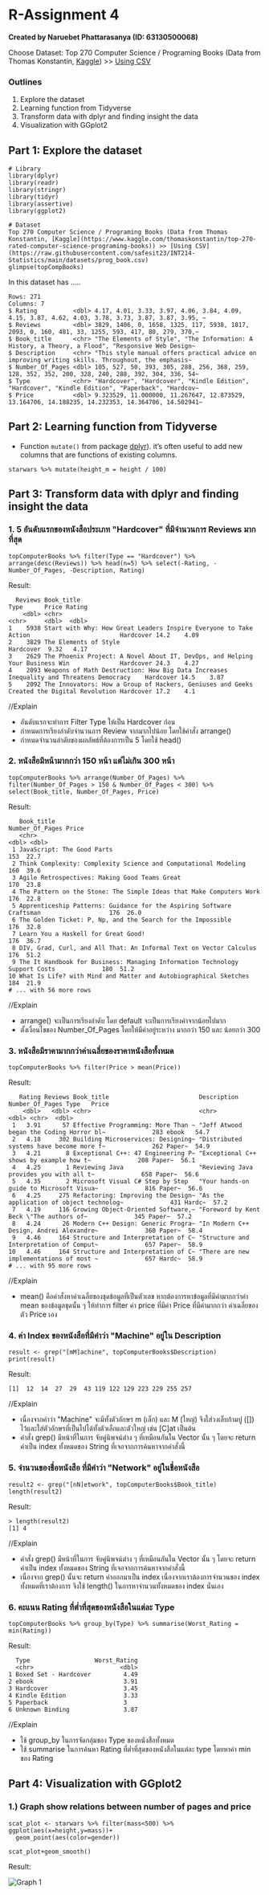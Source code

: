 # R-Assignment 4

**Created by Naruebet Phattarasanya (ID: 63130500068)**

Choose Dataset:
Top 270 Computer Science / Programing Books (Data from Thomas Konstantin, [Kaggle](https://www.kaggle.com/thomaskonstantin/top-270-rated-computer-science-programing-books)) >> [Using CSV](https://raw.githubusercontent.com/safesit23/INT214-Statistics/main/datasets/prog_book.csv)


### Outlines
1. Explore the dataset
2. Learning function from Tidyverse
3. Transform data with dplyr and finding insight the data
4. Visualization with GGplot2

## Part 1: Explore the dataset

```
# Library
library(dplyr)
library(readr)
library(stringr)
library(tidyr)
library(assertive)
library(ggplot2)

# Dataset
Top 270 Computer Science / Programing Books (Data from Thomas Konstantin, [Kaggle](https://www.kaggle.com/thomaskonstantin/top-270-rated-computer-science-programing-books)) >> [Using CSV](https://raw.githubusercontent.com/safesit23/INT214-Statistics/main/datasets/prog_book.csv)
glimpse(topCompBooks)
```

In this dataset has .....
```
Rows: 271
Columns: 7
$ Rating          <dbl> 4.17, 4.01, 3.33, 3.97, 4.06, 3.84, 4.09, 4.15, 3.87, 4.62, 4.03, 3.78, 3.73, 3.87, 3.87, 3.95, ~
$ Reviews         <dbl> 3829, 1406, 0, 1658, 1325, 117, 5938, 1817, 2093, 0, 160, 481, 33, 1255, 593, 417, 80, 279, 370,~
$ Book_title      <chr> "The Elements of Style", "The Information: A History, a Theory, a Flood", "Responsive Web Design~
$ Description     <chr> "This style manual offers practical advice on improving writing skills. Throughout, the emphasis~
$ Number_Of_Pages <dbl> 105, 527, 50, 393, 305, 288, 256, 368, 259, 128, 352, 352, 200, 328, 240, 288, 392, 304, 336, 54~
$ Type            <chr> "Hardcover", "Hardcover", "Kindle Edition", "Hardcover", "Kindle Edition", "Paperback", "Hardcov~
$ Price           <dbl> 9.323529, 11.000000, 11.267647, 12.873529, 13.164706, 14.188235, 14.232353, 14.364706, 14.502941~
```


## Part 2: Learning function from Tidyverse

- Function `mutate()` from package [dplyr](https://dplyr.tidyverse.org/articles/dplyr.html#select-columns-with-select)).  it’s often useful to add new columns that are functions of existing columns.

```
starwars %>% mutate(height_m = height / 100)
```

## Part 3: Transform data with dplyr and finding insight the data

### 1. 5 อันดับแรกของหนังสือประเภท "Hardcover" ที่มีจำนวนการ Reviews มากที่สุด

```
topComputerBooks %>% filter(Type == "Hardcover") %>% arrange(desc(Reviews)) %>% head(n=5) %>% select(-Rating, -Number_Of_Pages, -Description, Rating)
```

Result:

```
  Reviews Book_title                                                                                Type      Price Rating
    <dbl> <chr>                                                                                     <chr>     <dbl>  <dbl>
1    5938 Start with Why: How Great Leaders Inspire Everyone to Take Action                         Hardcover 14.2    4.09
2    3829 The Elements of Style                                                                     Hardcover  9.32   4.17
3    2629 The Phoenix Project: A Novel About IT, DevOps, and Helping Your Business Win              Hardcover 24.3    4.27
4    2093 Weapons of Math Destruction: How Big Data Increases Inequality and Threatens Democracy    Hardcover 14.5    3.87
5    2092 The Innovators: How a Group of Hackers, Geniuses and Geeks Created the Digital Revolution Hardcover 17.2    4.1 
```
//Explain

- อันดับแรกจะทำการ Filter Type ให้เป็น Hardcover ก่่อน
- กำหนดการเรียงลำดับจำนวนการ Review จากมากไปน้อย โดยใช้คำสั่ง arrange()
- กำหนดจำนวนลำดับของผลลัพธ์ที่ต้องการเป็น 5 โดยใช้ head()

### 2. หนังสือมีหน้ามากกว่่า 150 หน้า แต่ไม่เกิน 300 หน้า

```
topComputerBooks %>% arrange(Number_Of_Pages) %>% filter(Number_Of_Pages > 150 & Number_Of_Pages < 300) %>%
select(Book_title, Number_Of_Pages, Price)
```

Result:

```
   Book_title                                                                  Number_Of_Pages Price
   <chr>                                                                                 <dbl> <dbl>
 1 JavaScript: The Good Parts                                                              153  22.7
 2 Think Complexity: Complexity Science and Computational Modeling                         160  39.6
 3 Agile Retrospectives: Making Good Teams Great                                           170  23.8
 4 The Pattern on the Stone: The Simple Ideas that Make Computers Work                     176  22.8
 5 Apprenticeship Patterns: Guidance for the Aspiring Software Craftsman                   176  26.0
 6 The Golden Ticket: P, Np, and the Search for the Impossible                             176  32.8
 7 Learn You a Haskell for Great Good!                                                     176  36.7
 8 DIV, Grad, Curl, and All That: An Informal Text on Vector Calculus                      176  51.2
 9 The It Handbook for Business: Managing Information Technology Support Costs             180  51.2
10 What Is Life? with Mind and Matter and Autobiographical Sketches                        184  21.9
# ... with 56 more rows
```
//Explain

- arrange() จะเป็นการเรียงลำดับ โดย default จะเป็นการเรียงค่าจากน้อยไปมาก
- ตั้งเงื่อนไขของ Number_Of_Pages โดยให้มีค่าอยู่ระหว่าง มากกว่า 150 และ น้อยกว่า 300

### 3. หนังสือมีราคามากกว่าค่าเฉลี่ยของราคาหนังสือทั้งหมด

```
topComputerBooks %>% filter(Price > mean(Price))
```

Result:

```
   Rating Reviews Book_title                         Description                              Number_Of_Pages Type   Price
    <dbl>   <dbl> <chr>                              <chr>                                              <dbl> <chr>  <dbl>
 1   3.91      57 Effective Programming: More Than ~ "Jeff Atwood began the Coding Horror bl~             283 ebook   54.7
 2   4.18     302 Building Microservices: Designing~ "Distributed systems have become more f~             262 Paper~  54.9
 3   4.21       8 Exceptional C++: 47 Engineering P~ "Exceptional C++ shows by example how t~             208 Paper~  56.1
 4   4.25       1 Reviewing Java                     "Reviewing Java provides you with all t~             658 Paper~  56.6
 5   4.35       2 Microsoft Visual C# Step by Step   "Your hands-on guide to Microsoft Visua~             816 Paper~  56.6
 6   4.25     275 Refactoring: Improving the Design~ "As the application of object technolog~             431 Hardc~  57.2
 7   4.19     116 Growing Object-Oriented Software,~ "Foreword by Kent Beck \"The authors of~             345 Paper~  57.2
 8   4.24      26 Modern C++ Design: Generic Progra~ "In Modern C++ Design, Andrei Alexandre~             360 Paper~  58.4
 9   4.46     164 Structure and Interpretation of C~ "Structure and Interpretation of Comput~             657 Paper~  58.9
10   4.46     164 Structure and Interpretation of C~ "There are new implementations of most ~             657 Hardc~  58.9
# ... with 95 more rows
```
//Explain

- mean() คือคำสั่งหาค่าเฉลี่ยของชุดข้อมูลที่เป็นตัวเลข หากต้องการหาข้อมูลที่มีค่ามากกว่าค่า mean ของข้อมูลชุดนั้น ๆ ให้ทำการ filter ค่า price ที่มีค่า Price ที่มีค่ามากกว่า ค่าเฉลี่ยของตัว Price เอง

### 4. ค่า Index ของหนังสือที่มีคำว่า "Machine" อยู่ใน Description

```
result <- grep("[mM]achine", topComputerBooks$Description)
print(result)
```

Result:

```
[1]  12  14  27  29  43 119 122 129 223 229 255 257
```
//Explain

- เนื่องจากคำว่า "Machine" จะมีทั้งตัวอักษร m (เล็ก) และ M (ใหญ่) จึงใส่วงเล็บก้ามปู ([]) ไว้และใส่ตัวอักษรที่เป็นไปได้ทั้งตัวเล็กและตัวใหญ่ เช่น [C]at เป็นต้น
- คำสั่ง grep() มีหน้าที่ในการ จับคู่นิพจน์ต่าง ๆ ที่เหมือนกันใน Vector นั้น ๆ โดยจะ return ค่าเป็น index ทั้งหมดของ String ที่เจอจากการค้นหาจากคำสั่งนี้

### 5. จำนวนของชื่อหนังสือ ที่มีคำว่า "Network" อยู่ในชื่อหนังสือ

```
result2 <- grep("[nN]etwork", topComputerBooks$Book_title)
length(result2)
```

Result:

```
> length(result2)
[1] 4
```
//Explain

- คำสั่ง grep() มีหน้าที่ในการ จับคู่นิพจน์ต่าง ๆ ที่เหมือนกันใน Vector นั้น ๆ โดยจะ return ค่าเป็น index ทั้งหมดของ String ที่เจอจากการค้นหาจากคำสั่งนี้
- เนื่องจาก grep() นั้นจะ return ค่าออกมาเป็น index เนื่องจากเราต้องการจำนวนของ index ทั้งหมดที่เราต้องการ จึงใช้ length() ในการหาจำนวนทั้งหมดของ index นั่นเอง

### 6. คะแนน Rating ที่ต่ำที่สุดของหนังสือในแต่ละ Type

```
topComputerBooks %>% group_by(Type) %>% summarise(Worst_Rating = min(Rating))
```

Result:

```
  Type                  Worst_Rating
  <chr>                        <dbl>
1 Boxed Set - Hardcover         4.49
2 ebook                         3.91
3 Hardcover                     3.45
4 Kindle Edition                3.33
5 Paperback                     3   
6 Unknown Binding               3.87
```
//Explain

- ใช้ group_by ในการจัดกลุ่มของ Type ของหนังสือทั้งหมด
- ใช้ summarise ในการค้นหา Rating ที่ต่ำที่สุดของหนังสือในแต่ละ type โดยหาค่า min ของ Rating

## Part 4: Visualization with GGplot2
### 1.) Graph show relations between number of pages and price
```
scat_plot <- starwars %>% filter(mass<500) %>% ggplot(aes(x=height,y=mass))+
  geom_point(aes(color=gender))

scat_plot+geom_smooth()
```
Result:

![Graph 1](graph_1.png)


